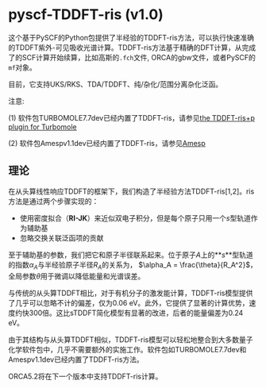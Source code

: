 # pyscf-TDDFT-ris (v1.0)
这个基于PySCF的Python包提供了半经验的TDDFT-ris方法，可以执行快速准确的TDDFT紫外-可见吸收光谱计算。TDDFT-ris方法基于精确的DFT计算，从完成了的SCF计算开始续算，比如高斯的`.fch`文件, ORCA的gbw文件，或者PySCF的`mf`对象。

目前，它支持UKS/RKS、TDA/TDDFT、纯/杂化/范围分离杂化泛函。

注意:

(1) 软件包TURBOMOLE7.7dev已经内置了TDDFT-ris，请参见[the TDDFT-ris+p plugin for Turbomole](https://github.com/John-zzh/TDDFT-ris)

(2) 软件包Amespv1.1dev已经内置了TDDFT-ris，请参见[Amesp](https://amesp.xyz/)


## 理论
在从头算线性响应TDDFT的框架下，我们构造了半经验方法TDDFT-ris[1,2]。ris方法是通过两个步骤实现的：

- 使用密度拟合（**RI-JK**）来近似双电子积分，但是每个原子只用一个$s$型轨道作为辅助基
- 忽略交换关联泛函项的贡献

至于辅助基的参数，我们把它和原子半径联系起来。位于原子$A$上的**$s$**型轨道的指数$\alpha_A$与半经验原子半径$R_A$的关系为，
$\alpha_A = \frac{\theta}{R_A^2}$，
全局参数$\theta$用于微调以降低能量和光谱误差。

与传统的从头算TDDFT相比，对于有机分子的激发能计算，TDDFT-ris模型提供了几乎可以忽略不计的偏差，仅为0.06 eV。此外，它提供了显著的计算优势，速度约快300倍。这比sTDDFT简化模型有显著的改进，后者的能量偏差为0.24 eV。

由于其结构与从头算TDDFT相似，TDDFT-ris模型可以轻松地整合到大多数量子化学软件包中，几乎不需要额外的实施工作。软件包如TURBOMOLE7.7dev和Amespv1.1dev已经内置了TDDFT-ris方法。

ORCA5.2将在下一个版本中支持TDDFT-ris计算。